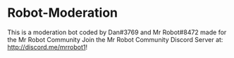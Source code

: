 # Robot-Moderation
This is a moderation bot coded by Dan#3769 and Mr Robot#8472 made for the Mr Robot Community
Join the Mr Robot Community Discord Server at: http://discord.me/mrrobot1!
